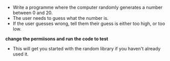 * Write a programme where the computer randomly generates a number between 0 and 20. 
* The user needs to guess what the number is. 
* If the user guesses wrong, tell them their guess is either too high, or too low. 

**change the permiisons and run the code to test**


- This will get you started with the random library if you haven't already used it.